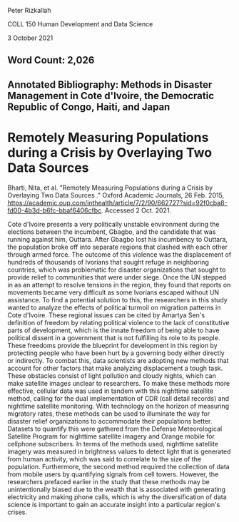 Peter Rizkallah

COLL 150 Human Development and Data Science

3 October 2021

Word Count: 2,026
--------------------------------------------------------------------------------------------------------------------------------------------------------------

## Annotated Bibliography: Methods in Disaster Management in Cote d'Ivoire, the Democratic Republic of Congo, Haiti, and Japan

# Remotely Measuring Populations during a Crisis by Overlaying Two Data Sources

Bharti, Nita, et al. "Remotely Measuring Populations during a Crisis by Overlaying Two Data Sources ." Oxford Academic Journals, 26 Feb. 2015, https://academic.oup.com/inthealth/article/7/2/90/662727?sid=92f0cba8-fd00-4b3d-b6fc-bbaf6406cfbc. Accessed 2 Oct. 2021.

Cote d'Ivoire presents a very politically unstable environment during the elections between the incumbent, Gbagbo, and the candidate that was running against him, Outtara. After Gbagbo lost his incumbency to Outtara, the population broke off into separate regions that clashed with each other through armed force. The outcome of this violence was the displacement of hundreds of thousands of Ivorians that sought refuge in neighboring countries, which was problematic for disaster organizations that sought to provide relief to communities that were under siege. Once the UN stepped in as an attempt to resolve tensions in the region, they found that reports on movements became very difficult as some Ivorians escaped without UN assistance.
To find a potential solution to this, the researchers in this study wanted to analyze the effects of political turmoil on migration patterns in Cote d'Ivoire. These regional issues can be cited by Amartya Sen's definition of freedom by relating political violence to the lack of constitutive parts of development, which is the innate freedom of being able to have political dissent in a government that is not fulfilling its role to its people. These freedoms provide the blueprint for development in this region by protecting people who have been hurt by a governing body either directly or indirectly. To combat this, data scientists are adopting new methods that account for other factors that make analyzing displacement a tough task. These obstacles consist of light pollution and cloudy nights, which can make satellite images unclear to researchers.
To make these methods more effective, cellular data was used in tandem with this nighttime satellite method, calling for the dual implementation of CDR (call detail records) and nighttime satellite monitoring. With technology on the horizon of measuring migratory rates, these methods can be used to illuminate the way for disaster relief organizations to accommodate their populations better.
Datasets to quantify this were gathered from the Defense Meteorological Satellite Program for nighttime satellite imagery and Orange mobile for cellphone subscribers. In terms of the methods used, nighttime satellite imagery was measured in brightness values to detect light that is generated from human activity, which was said to correlate to the size of the population. Furthermore, the second method required the collection of data from mobile users by quantifying signals from cell towers. However, the researchers prefaced earlier in the study that these methods may be unintentionally biased due to the wealth that is associated with generating electricity and making phone calls, which is why the diversification of data science is important to gain an accurate insight into a particular region's crises.

